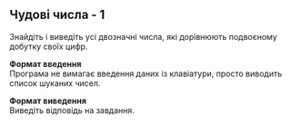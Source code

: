 ## Чудові числа - 1
Знайдіть і виведіть усі двозначні числа, які дорівнюють подвоєному 
добутку своїх цифр.

**Формат введення**  
Програма не вимагає введення даних із клавіатури, просто виводить список
шуканих чисел.

**Формат виведення**  
Виведіть відповідь на завдання.